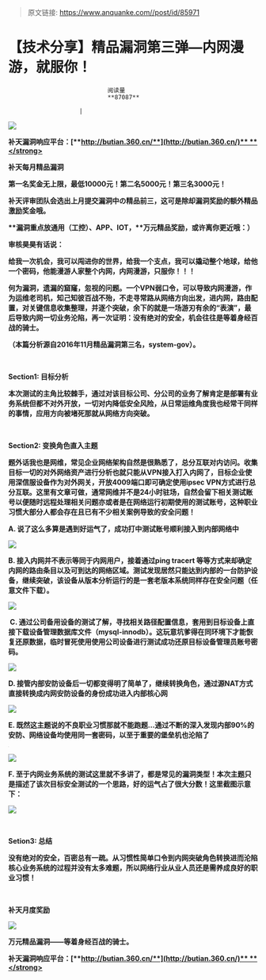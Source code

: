 > 原文链接: https://www.anquanke.com//post/id/85971 


# 【技术分享】精品漏洞第三弹—内网漫游，就服你！


                                阅读量   
                                **87087**
                            
                        |
                        
                                                                                    



**<strong style="text-align: center"><strong>[![](https://p3.ssl.qhimg.com/t019e1458637899057f.jpg)](https://p3.ssl.qhimg.com/t019e1458637899057f.jpg)**</strong></strong>

**<strong style="text-align: center"><strong>补天漏洞响应平台：**[**http://butian.360.cn/**](http://butian.360.cn/)** **</strong></strong>

**补天每月精品漏洞**

第一名奖金无上限，最低10000元！第二名5000元！第三名3000元！

补天评审团队会选出上月提交漏洞中の精品前三，这可是除却漏洞奖励的额外精品激励奖金哦。

**漏洞重点放通用（工控）、APP、IOT，**万元精品奖励，或许离你更近哦：）

**审核昊昊有话说：**

给我一次机会，我可以闯进你的世界，给我一个支点，我可以撬动整个地球，给他一个密码，他能漫游人家整个内网，内网漫游，只服你！！！

何为漏洞，遗漏的窟窿，忽视的问题。一个VPN弱口令，可以导致内网漫游，作为运维老司机，知己知彼百战不殆，不走寻常路从网络方向出发，进内网，路由配置，对关键信息收集整理，并逐个突破，余下的就是一场游刃有余的“表演”，最后导致内网一切业务沦陷，再一次证明：没有绝对的安全，机会往往是等着身经百战的骑士。

（本篇分析源自2016年11月精品漏洞第三名，system-gov）。

<br>

**Section1: 目标分析**

本次测试的主角比较棘手，通过对该目标公司、分公司的业务了解肯定是部署有业务系统但都不对外开放，一切对内降低安全风险，从日常运维角度我也经常干同样的事情，应用方向被堵死那就从网络方向突破。

<br>

**Section2: 变换角色直入主题**

题外话我也是网维，常见企业网络架构自然是很熟悉了，总分互联对内访问。收集目标一切的对外网络资产进行分析也就只能从VPN接入打入内网了，目标企业使用深信服设备作为对外网关，开放4009端口即可确定使用ipsec VPN方式进行总分互联。这里有文章可做，通常网维并不是24小时驻场，自然会留下相关测试账号以便随时远程处理相关问题亦或者是在网络运行初期使用的测试账号，这种职业习惯大部分人都会存在且已有不少相关案例导致的安全问题！

A. 说了这么多算是遇到好运气了，成功打中测试账号顺利接入到内部网络中

[![](https://p1.ssl.qhimg.com/t013afdcdc77bd66115.png)](https://p1.ssl.qhimg.com/t013afdcdc77bd66115.png)

B. 接入内网并不表示等同于内网用户，接着通过ping tracert 等等方式来却确定内网的路由条目以及可到达的网络区域。测试发现居然只能达到内部的一台防护设备，继续突破，该设备从版本分析运行的是一套老版本系统同样存在安全问题（任意文件下载）。

[![](https://p4.ssl.qhimg.com/t016a9fc12e732cdadf.png)](https://p4.ssl.qhimg.com/t016a9fc12e732cdadf.png)

 C. 通过公司备用设备的测试了解，寻找相关路径配置信息，套用到目标设备上直接下载设备管理数据库文件（mysql-innodb）。这玩意坑爹得在同环境下才能恢复还原数据，临时冒死使用使用公司设备进行测试成功还原目标设备管理员账号密码。

[![](https://p4.ssl.qhimg.com/t0176fdab20d85c8466.png)](https://p4.ssl.qhimg.com/t0176fdab20d85c8466.png)

D. 接管内部安防设备后一切都变得明了简单了，继续转换角色，通过源NAT方式直接转换成内网安防设备的身份成功进入内部核心网

[![](https://p3.ssl.qhimg.com/t0188dc47272a9cd565.png)](https://p3.ssl.qhimg.com/t0188dc47272a9cd565.png)

E. 既然这主题说的不良职业习惯那就不能跑题…通过不断的深入发现内部90%的安防、网络设备均使用同一套密码，以至于重要的堡垒机也沦陷了

[![](data:image/png;base64,iVBORw0KGgoAAAANSUhEUgAAAAEAAAABCAYAAAAfFcSJAAAAAXNSR0IArs4c6QAAAARnQU1BAACxjwv8YQUAAAAJcEhZcwAADsQAAA7EAZUrDhsAAAANSURBVBhXYzh8+PB/AAffA0nNPuCLAAAAAElFTkSuQmCC)](https://p3.ssl.qhimg.com/t011aa7cf2b2c49bbab.png)

[![](https://p5.ssl.qhimg.com/t011dfb0e1a35d6bc32.png)](https://p5.ssl.qhimg.com/t011dfb0e1a35d6bc32.png)



F. 至于内网业务系统的测试这里就不多讲了，都是常见的漏洞类型！本次主题只是描述了该次目标安全测试的一个思路，好的运气占了很大分数！这里截图示意下：

[![](https://p5.ssl.qhimg.com/t0160c4893d500de5c7.png)](https://p5.ssl.qhimg.com/t0160c4893d500de5c7.png)

<br>

**Setion3: 总结**

没有绝对的安全，百密总有一疏。从习惯性简单口令到内网突破角色转换进而沦陷核心业务系统的过程并没有太多难题，所以网络行业从业人员还是需养成良好的职业习惯！

<br>

**补天月度奖励**

[![](https://p1.ssl.qhimg.com/t019b5f5c612b3591dc.png)](https://p1.ssl.qhimg.com/t019b5f5c612b3591dc.png)

万元精品漏洞——等着身经百战的骑士。 

**<strong>补天漏洞响应平台：**[**http://butian.360.cn/**](http://butian.360.cn/)** **</strong>

